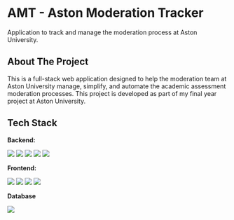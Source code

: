 # AMT - Aston Moderation Tracker

Application to track and manage the moderation process at Aston University.

## About The Project

This is a full-stack web application designed to help the moderation team at Aston University manage, simplify, and automate the academic assessment moderation processes.
This project is developed as part of my final year project at Aston University.

## Tech Stack

**Backend:**

<p align="left">
<img src="https://img.shields.io/badge/node.js-6DA55F?style=for-the-badge&logo=node.js&logoColor=white">
<img src="https://img.shields.io/badge/express.js-%23404d59.svg?style=for-the-badge&logo=express&logoColor=%2361DAFB">
<img src="https://img.shields.io/badge/Prisma-3982CE?style=for-the-badge&logo=Prisma&logoColor=white">
<img src="https://img.shields.io/badge/amazon%20alexa-52b5f7?style=for-the-badge&logo=amazon%20alexa&logoColor=white">
<img src="https://img.shields.io/badge/typescript-%23007ACC.svg?style=for-the-badge&logo=typescript&logoColor=white">
</p>

**Frontend:**

<p align="left">
<img src="https://img.shields.io/badge/Next-black?style=for-the-badge&logo=next.js&logoColor=white">
<img src="https://img.shields.io/badge/react-%2320232a.svg?style=for-the-badge&logo=react&logoColor=%2361DAFB">
<img src="https://img.shields.io/badge/tailwindcss-%2338B2AC.svg?style=for-the-badge&logo=tailwind-css&logoColor=white">
<img src="https://img.shields.io/badge/typescript-%23007ACC.svg?style=for-the-badge&logo=typescript&logoColor=white">
</p>

**Database**

<p align="left">
<img src="https://img.shields.io/badge/postgres-%23316192.svg?style=for-the-badge&logo=postgresql&logoColor=white">
</p>
